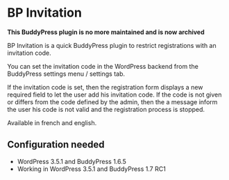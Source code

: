 BP Invitation
=============

**This BuddyPress plugin is no more maintained and is now archived**

BP Invitation is a quick BuddyPress plugin to restrict registrations with an invitation code.

You can set the invitation code in the WordPress backend from the BuddyPress settings menu / settings tab.

If the invitation code is set, then the registration form displays a new required field to let the user add his invitation code. If the code is not given or differs from the code defined by the admin, then the a message inform the user his code is not valid and the registration process is stopped.

Available in french and english. 


Configuration needed
--------------------

+ WordPress 3.5.1 and BuddyPress 1.6.5
+ Working in WordPress 3.5.1 and BuddyPress 1.7 RC1

